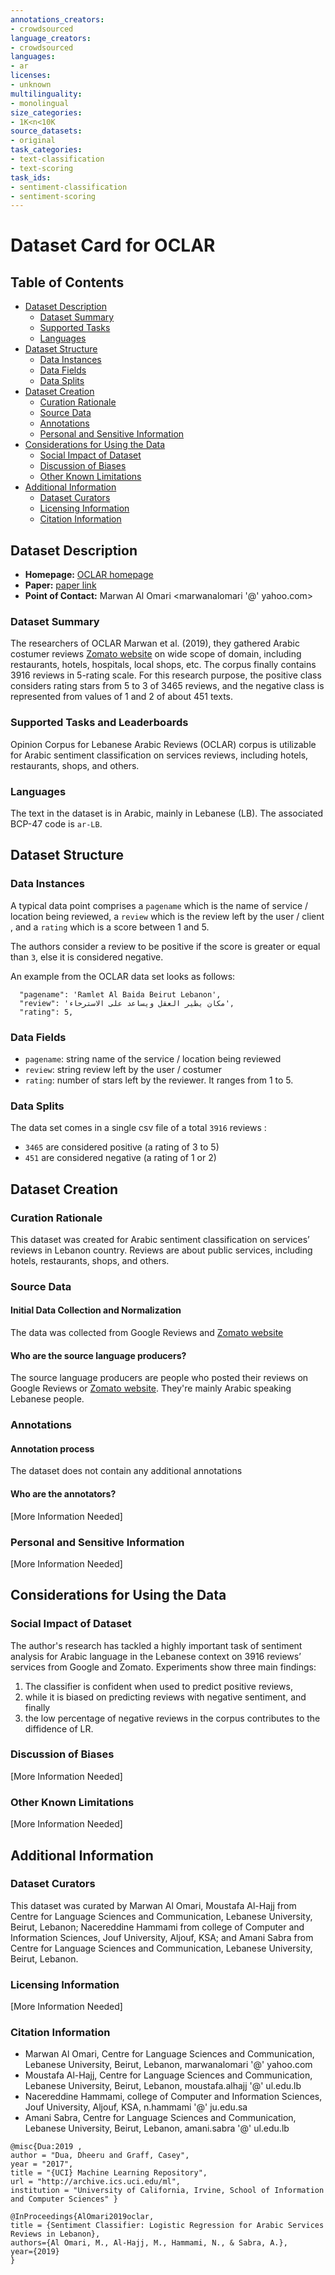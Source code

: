 ```yaml
---
annotations_creators:
- crowdsourced
language_creators:
- crowdsourced
languages:
- ar
licenses:
- unknown
multilinguality:
- monolingual
size_categories:
- 1K<n<10K
source_datasets:
- original
task_categories:
- text-classification
- text-scoring
task_ids:
- sentiment-classification
- sentiment-scoring
---
```


# Dataset Card for OCLAR

## Table of Contents

- [Dataset Description](#dataset-description)
    - [Dataset Summary](#dataset-summary)
    - [Supported Tasks](#supported-tasks-and-leaderboards)
    - [Languages](#languages)
- [Dataset Structure](#dataset-structure)
    - [Data Instances](#data-instances)
    - [Data Fields](#data-instances)
    - [Data Splits](#data-instances)
- [Dataset Creation](#dataset-creation)
    - [Curation Rationale](#curation-rationale)
    - [Source Data](#source-data)
    - [Annotations](#annotations)
    - [Personal and Sensitive Information](#personal-and-sensitive-information)
- [Considerations for Using the Data](#considerations-for-using-the-data)
    - [Social Impact of Dataset](#social-impact-of-dataset)
    - [Discussion of Biases](#discussion-of-biases)
    - [Other Known Limitations](#other-known-limitations)
- [Additional Information](#additional-information)
    - [Dataset Curators](#dataset-curators)
    - [Licensing Information](#licensing-information)
    - [Citation Information](#citation-information)

## Dataset Description

- **Homepage:** [OCLAR homepage](http://archive.ics.uci.edu/ml/datasets/Opinion+Corpus+for+Lebanese+Arabic+Reviews+%28OCLAR%29#)
- **Paper:** [paper link](https://www.semanticscholar.org/paper/Sentiment-Classifier%3A-Logistic-Regression-for-in-Omari-Al-Hajj/9319f4d9e8b3b7bfd0d214314911c071ba7ce1a0)
- **Point of Contact:** Marwan Al Omari <marwanalomari '@' yahoo.com>

### Dataset Summary

The researchers of OCLAR Marwan et al. (2019), they gathered Arabic costumer reviews [Zomato website](https://www.zomato.com/lebanon)
on wide scope of domain, including restaurants, hotels, hospitals, local shops, etc.
The corpus finally contains 3916 reviews in 5-rating scale. For this research purpose, the positive class considers
rating stars from 5 to 3 of 3465 reviews, and the negative class is represented from values of 1 and 2 of about 451
texts.

### Supported Tasks and Leaderboards

Opinion Corpus for Lebanese Arabic Reviews (OCLAR) corpus is utilizable for Arabic sentiment classification on services
reviews, including hotels, restaurants, shops, and others.

### Languages

The text in the dataset is in Arabic, mainly in Lebanese (LB). The associated BCP-47 code is `ar-LB`.

## Dataset Structure

### Data Instances

A typical data point comprises a `pagename` which is the name of service / location being reviewed, a `review` which is
the review left by the user / client , and a `rating` which is a score between 1 and 5.

The authors consider a review to be positive if the score is greater or equal than `3`, else it is considered negative.

An example from the OCLAR data set looks as follows:

```
  "pagename": 'Ramlet Al Baida Beirut Lebanon',
  "review": 'مكان يطير العقل ويساعد على الاسترخاء',
  "rating": 5,
```

### Data Fields

- `pagename`: string name of the service / location being reviewed
- `review`: string review left by the user / costumer
- `rating`: number of stars left by the reviewer. It ranges from 1 to 5.

### Data Splits

The data set comes in a single csv file of a total `3916` reviews :
- `3465` are considered positive (a rating of 3 to 5)
- `451` are considered negative (a rating of 1 or 2)

## Dataset Creation

### Curation Rationale

This dataset was created for Arabic sentiment classification on services’ reviews in Lebanon country. 
Reviews are about public services, including hotels, restaurants, shops, and others.

### Source Data

#### Initial Data Collection and Normalization

The data was collected from Google Reviews and [Zomato website](https://www.zomato.com/lebanon)

#### Who are the source language producers?

The source language producers are people who posted their reviews on Google Reviews or [Zomato website](https://www.zomato.com/lebanon).
They're mainly Arabic speaking Lebanese people.

### Annotations

#### Annotation process

The dataset does not contain any additional annotations

#### Who are the annotators?

[More Information Needed]

### Personal and Sensitive Information

[More Information Needed]

## Considerations for Using the Data

### Social Impact of Dataset

The author's research has tackled a highly important task of sentiment analysis for Arabic language in the Lebanese
context on 3916 reviews’ services from Google and Zomato. Experiments show three main findings: 
1) The classifier is confident when used to predict positive reviews,
2) while it is biased on predicting reviews with negative sentiment, and finally 
3) the low percentage of negative reviews in the corpus contributes to the diffidence of LR.

### Discussion of Biases

[More Information Needed]

### Other Known Limitations

[More Information Needed]

## Additional Information

### Dataset Curators

This dataset was curated by Marwan Al Omari, Moustafa Al-Hajj from Centre for Language Sciences and Communication,
Lebanese University, Beirut, Lebanon;  Nacereddine Hammami from college of Computer and Information Sciences, 
Jouf University, Aljouf, KSA; and Amani Sabra from Centre for Language Sciences and Communication, Lebanese University,
Beirut, Lebanon.

### Licensing Information

[More Information Needed]

### Citation Information
- Marwan Al Omari, Centre for Language Sciences and Communication, Lebanese University, Beirut, Lebanon, marwanalomari '@' yahoo.com
- Moustafa Al-Hajj, Centre for Language Sciences and Communication, Lebanese University, Beirut, Lebanon, moustafa.alhajj '@' ul.edu.lb
- Nacereddine Hammami, college of Computer and Information Sciences, Jouf University, Aljouf, KSA, n.hammami '@' ju.edu.sa
- Amani Sabra, Centre for Language Sciences and Communication, Lebanese University, Beirut, Lebanon, amani.sabra '@' ul.edu.lb
```
@misc{Dua:2019 ,
author = "Dua, Dheeru and Graff, Casey",
year = "2017",
title = "{UCI} Machine Learning Repository",
url = "http://archive.ics.uci.edu/ml",
institution = "University of California, Irvine, School of Information and Computer Sciences" }

@InProceedings{AlOmari2019oclar,
title = {Sentiment Classifier: Logistic Regression for Arabic Services Reviews in Lebanon},
authors={Al Omari, M., Al-Hajj, M., Hammami, N., & Sabra, A.},
year={2019}
}
```
